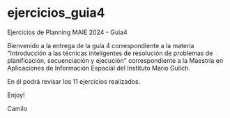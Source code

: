 # ejercicios_guia4
Ejercicios de Planning MAIE 2024 - Guia4

Bienvenido a la entrega de la guía 4 correspondiente a la materia "Introducción a las técnicas inteligentes de resolución de problemas de planificación, secuenciación y ejecución" correspondiente a la Maestría en Aplicaciones de Información Espacial del Instituto Mario Gulich. 

En él podrá revisar los 11 ejercicios realizados.

Enjoy! 

Camilo
